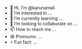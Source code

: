 - 👋 Hi, I’m @karunamali
- 👀 I’m interested in ...
- 🌱 I’m currently learning ...
- 💞️ I’m looking to collaborate on ...
- 📫 How to reach me ...
- 😄 Pronouns: ...
- ⚡ Fun fact: ...

<!---
karunamali/karunamali is a ✨ special ✨ repository because its `README.md` (this file) appears on your GitHub profile.
You can click the Preview link to take a look at your changes.
--->
